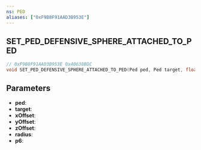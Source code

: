 ```yaml
---
ns: PED
aliases: ["0xF9B8F91AAD3B953E"]
---
```

## SET_PED_DEFENSIVE_SPHERE_ATTACHED_TO_PED

```c
// 0xF9B8F91AAD3B953E 0x40638BDC
void SET_PED_DEFENSIVE_SPHERE_ATTACHED_TO_PED(Ped ped, Ped target, float xOffset, float yOffset, float zOffset, float radius, BOOL p6);
```


## Parameters
* **ped**: 
* **target**: 
* **xOffset**: 
* **yOffset**: 
* **zOffset**: 
* **radius**: 
* **p6**: 

